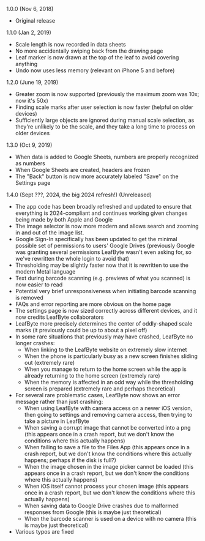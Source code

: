 1.0.0 (Nov 6, 2018)
* Original release

1.1.0 (Jan 2, 2019)
* Scale length is now recorded in data sheets
* No more accidentally swiping back from the drawing page
* Leaf marker is now drawn at the top of the leaf to avoid covering anything
* Undo now uses less memory (relevant on iPhone 5 and before)

1.2.0 (June 19, 2019)
* Greater zoom is now supported (previously the maximum zoom was 10x; now it's 50x)
* Finding scale marks after user selection is now faster (helpful on older devices)
* Sufficiently large objects are ignored during manual scale selection, as they're unlikely to be the scale, and they take a long time to process on older devices

1.3.0 (Oct 9, 2019)
* When data is added to Google Sheets, numbers are properly recognized as numbers
* When Google Sheets are created, headers are frozen
* The "Back" button is now more accurately labeled "Save" on the Settings page

1.4.0 (Sept ???, 2024, the big 2024 refresh!) (Unreleased)
* The app code has been broadly refreshed and updated to ensure that everything is 2024-compliant and continues working given changes being made by both Apple and Google
* The image selector is now more modern and allows search and zooming in and out of the image list.
* Google Sign-In specifically has been updated to get the minimal possible set of permissions to users' Google Drives (previously Google was granting several permissions LeafByte wasn't even asking for, so we've rewritten the whole login to avoid that) 
* Thresholding may be slightly faster now that it is rewritten to use the modern Metal language
* Text during barcode scanning (e.g. previews of what you scanned) is now easier to read
* Potential very brief unresponsiveness when initiating barcode scanning is removed
* FAQs and error reporting are more obvious on the home page
* The settings page is now sized correctly across different devices, and it now credits LeafByte collaborators
* LeafByte more precisely determines the center of oddly-shaped scale marks (it previously could be up to about a pixel off)
* In some rare situations that previously may have crashed, LeafByte no longer crashes: 
    * When linking to the LeafByte website on extremely slow internet
    * When the phone is particularly busy as a new screen finishes sliding out (extremely rare)
    * When you manage to return to the home screen while the app is already returning to the home screen (extremely rare)    
    * When the memory is affected in an odd way while the thresholding screen is prepared (extremely rare and perhaps theoretical)
* For several rare problematic cases, LeafByte now shows an error message rather than just crashing: 
    * When using LeafByte with camera access on a newer iOS version, then going to settings and removing camera access, then trying to take a picture in LeafByte 
    * When saving a corrupt image that cannot be converted into a png (this appears once in a crash report, but we don't know the conditions where this actually happens)
    * When failing to save a file to the Files App (this appears once in a crash report, but we don't know the conditions where this actually happens; perhaps if the disk is full?)
    * When the image chosen in the image picker cannot be loaded (this appears once in a crash report, but we don't know the conditions where this actually happens)
    * When iOS itself cannot process your chosen image (this appears once in a crash report, but we don't know the conditions where this actually happens)
    * When saving data to Google Drive crashes due to malformed responses from Google (this is maybe just theoretical)
    * When the barcode scanner is used on a device with no camera (this is maybe just theoretical)
* Various typos are fixed
